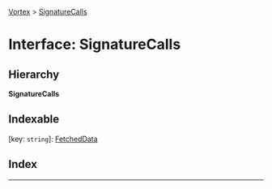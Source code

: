 [Vortex](../README.md) > [SignatureCalls](../interfaces/signaturecalls.md)

# Interface: SignatureCalls

## Hierarchy

**SignatureCalls**

## Indexable

\[key: `string`\]:&nbsp;[FetchedData](fetcheddata.md)
## Index

---

